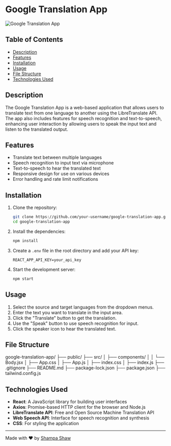 # Google Translation App

![Google Translation App](https://your-image-link.com)

## Table of Contents
- [Description](#description)
- [Features](#features)
- [Installation](#installation)
- [Usage](#usage)
- [File Structure](#file-structure)
- [Technologies Used](#technologies-used)

## Description
The Google Translation App is a web-based application that allows users to translate text from one language to another using the LibreTranslate API. The app also includes features for speech recognition and text-to-speech, enhancing user interaction by allowing users to speak the input text and listen to the translated output.

## Features
- Translate text between multiple languages
- Speech recognition to input text via microphone
- Text-to-speech to hear the translated text
- Responsive design for use on various devices
- Error handling and rate limit notifications

## Installation
1. Clone the repository:
    ```bash
    git clone https://github.com/your-username/google-translation-app.git
    cd google-translation-app
    ```

2. Install the dependencies:
    ```bash
    npm install
    ```

3. Create a `.env` file in the root directory and add your API key:
    ```env
    REACT_APP_API_KEY=your_api_key
    ```

4. Start the development server:
    ```bash
    npm start
    ```

## Usage
1. Select the source and target languages from the dropdown menus.
2. Enter the text you want to translate in the input area.
3. Click the "Translate" button to get the translation.
4. Use the "Speak" button to use speech recognition for input.
5. Click the speaker icon to hear the translated text.

## File Structure

google-translation-app/
├── public/
├── src/
│ ├── components/
│ │ └── Body.jsx
│ ├── App.css
│ ├── App.js
│ ├── index.css
│ ├── index.js
├── .gitignore
├── README.md
├── package-lock.json
├── package.json
├── tailwind.config.js

## Technologies Used
- **React**: A JavaScript library for building user interfaces
- **Axios**: Promise-based HTTP client for the browser and Node.js
- **LibreTranslate API**: Free and Open Source Machine Translation API
- **Web Speech API**: Interface for speech recognition and synthesis
- **CSS**: For styling the application

---

Made with ❤️ by [Shampa Shaw](https://github.com/ShampaShaw)
